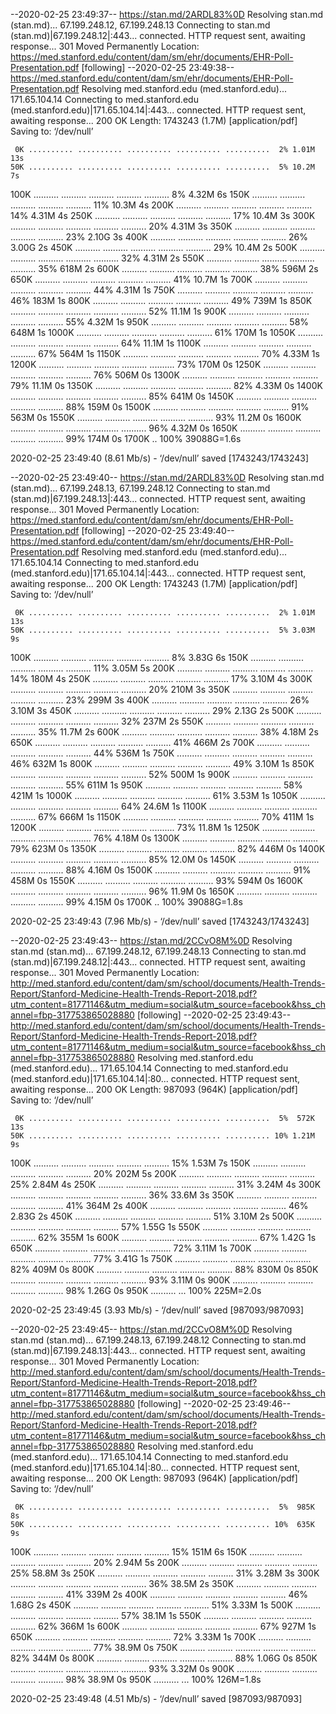 --2020-02-25 23:49:37--  https://stan.md/2ARDL83%0D
Resolving stan.md (stan.md)... 67.199.248.12, 67.199.248.13
Connecting to stan.md (stan.md)|67.199.248.12|:443... connected.
HTTP request sent, awaiting response... 301 Moved Permanently
Location: https://med.stanford.edu/content/dam/sm/ehr/documents/EHR-Poll-Presentation.pdf [following]
--2020-02-25 23:49:38--  https://med.stanford.edu/content/dam/sm/ehr/documents/EHR-Poll-Presentation.pdf
Resolving med.stanford.edu (med.stanford.edu)... 171.65.104.14
Connecting to med.stanford.edu (med.stanford.edu)|171.65.104.14|:443... connected.
HTTP request sent, awaiting response... 200 OK
Length: 1743243 (1.7M) [application/pdf]
Saving to: ‘/dev/null’

     0K .......... .......... .......... .......... ..........  2% 1.01M 13s
    50K .......... .......... .......... .......... ..........  5% 10.2M 7s
   100K .......... .......... .......... .......... ..........  8% 4.32M 6s
   150K .......... .......... .......... .......... .......... 11% 10.3M 4s
   200K .......... .......... .......... .......... .......... 14% 4.31M 4s
   250K .......... .......... .......... .......... .......... 17% 10.4M 3s
   300K .......... .......... .......... .......... .......... 20% 4.31M 3s
   350K .......... .......... .......... .......... .......... 23% 2.10G 3s
   400K .......... .......... .......... .......... .......... 26% 3.00G 2s
   450K .......... .......... .......... .......... .......... 29% 10.4M 2s
   500K .......... .......... .......... .......... .......... 32% 4.31M 2s
   550K .......... .......... .......... .......... .......... 35%  618M 2s
   600K .......... .......... .......... .......... .......... 38%  596M 2s
   650K .......... .......... .......... .......... .......... 41% 10.7M 1s
   700K .......... .......... .......... .......... .......... 44% 4.31M 1s
   750K .......... .......... .......... .......... .......... 46%  183M 1s
   800K .......... .......... .......... .......... .......... 49%  739M 1s
   850K .......... .......... .......... .......... .......... 52% 11.1M 1s
   900K .......... .......... .......... .......... .......... 55% 4.32M 1s
   950K .......... .......... .......... .......... .......... 58%  648M 1s
  1000K .......... .......... .......... .......... .......... 61%  170M 1s
  1050K .......... .......... .......... .......... .......... 64% 11.1M 1s
  1100K .......... .......... .......... .......... .......... 67%  564M 1s
  1150K .......... .......... .......... .......... .......... 70% 4.33M 1s
  1200K .......... .......... .......... .......... .......... 73%  170M 0s
  1250K .......... .......... .......... .......... .......... 76%  506M 0s
  1300K .......... .......... .......... .......... .......... 79% 11.1M 0s
  1350K .......... .......... .......... .......... .......... 82% 4.33M 0s
  1400K .......... .......... .......... .......... .......... 85%  641M 0s
  1450K .......... .......... .......... .......... .......... 88%  159M 0s
  1500K .......... .......... .......... .......... .......... 91%  563M 0s
  1550K .......... .......... .......... .......... .......... 93% 11.2M 0s
  1600K .......... .......... .......... .......... .......... 96% 4.32M 0s
  1650K .......... .......... .......... .......... .......... 99%  174M 0s
  1700K ..                                                    100% 39088G=1.6s

2020-02-25 23:49:40 (8.61 Mb/s) - ‘/dev/null’ saved [1743243/1743243]

--2020-02-25 23:49:40--  https://stan.md/2ARDL83%0D
Resolving stan.md (stan.md)... 67.199.248.13, 67.199.248.12
Connecting to stan.md (stan.md)|67.199.248.13|:443... connected.
HTTP request sent, awaiting response... 301 Moved Permanently
Location: https://med.stanford.edu/content/dam/sm/ehr/documents/EHR-Poll-Presentation.pdf [following]
--2020-02-25 23:49:40--  https://med.stanford.edu/content/dam/sm/ehr/documents/EHR-Poll-Presentation.pdf
Resolving med.stanford.edu (med.stanford.edu)... 171.65.104.14
Connecting to med.stanford.edu (med.stanford.edu)|171.65.104.14|:443... connected.
HTTP request sent, awaiting response... 200 OK
Length: 1743243 (1.7M) [application/pdf]
Saving to: ‘/dev/null’

     0K .......... .......... .......... .......... ..........  2% 1.01M 13s
    50K .......... .......... .......... .......... ..........  5% 3.03M 9s
   100K .......... .......... .......... .......... ..........  8% 3.83G 6s
   150K .......... .......... .......... .......... .......... 11% 3.05M 5s
   200K .......... .......... .......... .......... .......... 14%  180M 4s
   250K .......... .......... .......... .......... .......... 17% 3.10M 4s
   300K .......... .......... .......... .......... .......... 20%  210M 3s
   350K .......... .......... .......... .......... .......... 23%  299M 3s
   400K .......... .......... .......... .......... .......... 26% 3.10M 3s
   450K .......... .......... .......... .......... .......... 29% 2.13G 2s
   500K .......... .......... .......... .......... .......... 32%  237M 2s
   550K .......... .......... .......... .......... .......... 35% 11.7M 2s
   600K .......... .......... .......... .......... .......... 38% 4.18M 2s
   650K .......... .......... .......... .......... .......... 41%  466M 2s
   700K .......... .......... .......... .......... .......... 44%  536M 1s
   750K .......... .......... .......... .......... .......... 46%  632M 1s
   800K .......... .......... .......... .......... .......... 49% 3.10M 1s
   850K .......... .......... .......... .......... .......... 52%  500M 1s
   900K .......... .......... .......... .......... .......... 55%  611M 1s
   950K .......... .......... .......... .......... .......... 58%  421M 1s
  1000K .......... .......... .......... .......... .......... 61% 3.53M 1s
  1050K .......... .......... .......... .......... .......... 64% 24.6M 1s
  1100K .......... .......... .......... .......... .......... 67%  666M 1s
  1150K .......... .......... .......... .......... .......... 70%  411M 1s
  1200K .......... .......... .......... .......... .......... 73% 11.8M 1s
  1250K .......... .......... .......... .......... .......... 76% 4.18M 0s
  1300K .......... .......... .......... .......... .......... 79%  623M 0s
  1350K .......... .......... .......... .......... .......... 82%  446M 0s
  1400K .......... .......... .......... .......... .......... 85% 12.0M 0s
  1450K .......... .......... .......... .......... .......... 88% 4.16M 0s
  1500K .......... .......... .......... .......... .......... 91%  458M 0s
  1550K .......... .......... .......... .......... .......... 93%  594M 0s
  1600K .......... .......... .......... .......... .......... 96% 11.9M 0s
  1650K .......... .......... .......... .......... .......... 99% 4.15M 0s
  1700K ..                                                    100% 39088G=1.8s

2020-02-25 23:49:43 (7.96 Mb/s) - ‘/dev/null’ saved [1743243/1743243]

--2020-02-25 23:49:43--  https://stan.md/2CCvO8M%0D
Resolving stan.md (stan.md)... 67.199.248.12, 67.199.248.13
Connecting to stan.md (stan.md)|67.199.248.12|:443... connected.
HTTP request sent, awaiting response... 301 Moved Permanently
Location: http://med.stanford.edu/content/dam/sm/school/documents/Health-Trends-Report/Stanford-Medicine-Health-Trends-Report-2018.pdf?utm_content=81771146&utm_medium=social&utm_source=facebook&hss_channel=fbp-317753865028880 [following]
--2020-02-25 23:49:43--  http://med.stanford.edu/content/dam/sm/school/documents/Health-Trends-Report/Stanford-Medicine-Health-Trends-Report-2018.pdf?utm_content=81771146&utm_medium=social&utm_source=facebook&hss_channel=fbp-317753865028880
Resolving med.stanford.edu (med.stanford.edu)... 171.65.104.14
Connecting to med.stanford.edu (med.stanford.edu)|171.65.104.14|:80... connected.
HTTP request sent, awaiting response... 200 OK
Length: 987093 (964K) [application/pdf]
Saving to: ‘/dev/null’

     0K .......... .......... .......... .......... ..........  5%  572K 13s
    50K .......... .......... .......... .......... .......... 10% 1.21M 9s
   100K .......... .......... .......... .......... .......... 15% 1.53M 7s
   150K .......... .......... .......... .......... .......... 20%  202M 5s
   200K .......... .......... .......... .......... .......... 25% 2.84M 4s
   250K .......... .......... .......... .......... .......... 31% 3.24M 4s
   300K .......... .......... .......... .......... .......... 36% 33.6M 3s
   350K .......... .......... .......... .......... .......... 41%  364M 2s
   400K .......... .......... .......... .......... .......... 46% 2.83G 2s
   450K .......... .......... .......... .......... .......... 51% 3.10M 2s
   500K .......... .......... .......... .......... .......... 57% 1.55G 1s
   550K .......... .......... .......... .......... .......... 62%  355M 1s
   600K .......... .......... .......... .......... .......... 67% 1.42G 1s
   650K .......... .......... .......... .......... .......... 72% 3.11M 1s
   700K .......... .......... .......... .......... .......... 77% 3.41G 1s
   750K .......... .......... .......... .......... .......... 82%  409M 0s
   800K .......... .......... .......... .......... .......... 88%  830M 0s
   850K .......... .......... .......... .......... .......... 93% 3.11M 0s
   900K .......... .......... .......... .......... .......... 98% 1.26G 0s
   950K .......... ...                                        100%  225M=2.0s

2020-02-25 23:49:45 (3.93 Mb/s) - ‘/dev/null’ saved [987093/987093]

--2020-02-25 23:49:45--  https://stan.md/2CCvO8M%0D
Resolving stan.md (stan.md)... 67.199.248.13, 67.199.248.12
Connecting to stan.md (stan.md)|67.199.248.13|:443... connected.
HTTP request sent, awaiting response... 301 Moved Permanently
Location: http://med.stanford.edu/content/dam/sm/school/documents/Health-Trends-Report/Stanford-Medicine-Health-Trends-Report-2018.pdf?utm_content=81771146&utm_medium=social&utm_source=facebook&hss_channel=fbp-317753865028880 [following]
--2020-02-25 23:49:46--  http://med.stanford.edu/content/dam/sm/school/documents/Health-Trends-Report/Stanford-Medicine-Health-Trends-Report-2018.pdf?utm_content=81771146&utm_medium=social&utm_source=facebook&hss_channel=fbp-317753865028880
Resolving med.stanford.edu (med.stanford.edu)... 171.65.104.14
Connecting to med.stanford.edu (med.stanford.edu)|171.65.104.14|:80... connected.
HTTP request sent, awaiting response... 200 OK
Length: 987093 (964K) [application/pdf]
Saving to: ‘/dev/null’

     0K .......... .......... .......... .......... ..........  5%  985K 8s
    50K .......... .......... .......... .......... .......... 10%  635K 9s
   100K .......... .......... .......... .......... .......... 15%  151M 6s
   150K .......... .......... .......... .......... .......... 20% 2.94M 5s
   200K .......... .......... .......... .......... .......... 25% 58.8M 3s
   250K .......... .......... .......... .......... .......... 31% 3.28M 3s
   300K .......... .......... .......... .......... .......... 36% 38.5M 2s
   350K .......... .......... .......... .......... .......... 41%  339M 2s
   400K .......... .......... .......... .......... .......... 46% 1.68G 2s
   450K .......... .......... .......... .......... .......... 51% 3.33M 1s
   500K .......... .......... .......... .......... .......... 57% 38.1M 1s
   550K .......... .......... .......... .......... .......... 62%  366M 1s
   600K .......... .......... .......... .......... .......... 67%  927M 1s
   650K .......... .......... .......... .......... .......... 72% 3.33M 1s
   700K .......... .......... .......... .......... .......... 77% 38.9M 0s
   750K .......... .......... .......... .......... .......... 82%  344M 0s
   800K .......... .......... .......... .......... .......... 88% 1.06G 0s
   850K .......... .......... .......... .......... .......... 93% 3.32M 0s
   900K .......... .......... .......... .......... .......... 98% 38.9M 0s
   950K .......... ...                                        100%  126M=1.8s

2020-02-25 23:49:48 (4.51 Mb/s) - ‘/dev/null’ saved [987093/987093]

